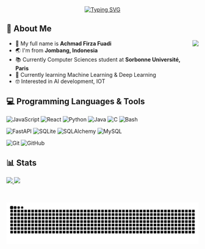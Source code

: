 <div align="center">
  <a href="https://git.io/typing-svg"><img src="https://readme-typing-svg.herokuapp.com?font=Pixelify+Sans&size=48&duration=3000&pause=1000&color=176CF7&center=true&vCenter=true&width=700&height=75&lines=%3C+Hello%2C+World!+%2F%3E;I'm+Achmad+Firza+Fuadi;Welcome+to+my+GitHub+profile+!" alt="Typing SVG" /></a>
</div>

## 👋 About Me
- 🪪 My full name is **Achmad Firza Fuadi**
  <img align="right" height="150" src="https://media3.giphy.com/media/v1.Y2lkPTc5MGI3NjExem53MWdiMzB5czl4YmE3Y2ttNmhta29lMG1ib2s1MTAxYnMxaXVwciZlcD12MV9pbnRlcm5hbF9naWZfYnlfaWQmY3Q9Zw/pALw8LdftuqAw/giphy.gif"  />
- 🌏 I'm from **Jombang, Indonesia**
- 📚 Currently Computer Sciences student at **Sorbonne Université, Paris**
- 🌱 Currently learning Machine Learning & Deep Learning
- 🤓 Interested in AI development, IOT

## 💻 Programming Languages & Tools
![JavaScript](https://img.shields.io/badge/JavaScript-F0DB4F?logo=javascript&logoColor=black&style=for-the-badge) 
![React](https://img.shields.io/badge/React-black?logo=react&style=for-the-badge) 
![Python](https://img.shields.io/badge/Python-FFD43B?logo=python&logoColor=auto&style=for-the-badge) 
![Java](https://img.shields.io/badge/Java-F89820?logo=java&logoColor=black&style=for-the-badge) 
![C](https://img.shields.io/badge/C-283593?logo=c&logoColor=white&style=for-the-badge) 
![Bash](https://img.shields.io/badge/Bash-4EAA25?logo=gnubash&logoColor=black&style=for-the-badge) 

![FastAPI](https://img.shields.io/badge/FastAPI-009688?logo=fastapi&logoColor=black&style=for-the-badge) 
![SQLite](https://img.shields.io/badge/SQLite-003B57?logo=sqlite&logoColor=auto&style=for-the-badge) 
![SQLAlchemy](https://img.shields.io/badge/SQLAlchemy-D71F00?logo=sqlalchemy&logoColor=black&style=for-the-badge) 
![MySQL](https://img.shields.io/badge/MySQL-4479A1?logo=mysql&logoColor=white&style=for-the-badge) 

![Git](https://img.shields.io/badge/Git-F05032?logo=git&logoColor=white&style=for-the-badge) 
![GitHub](https://img.shields.io/badge/GitHub-181717?logo=github&logoColor=auto&style=for-the-badge) 

## 📊 Stats
<p align="left">
  <a href="https://github.com/firzafuad">
    <img height="180em" src="https://github-readme-stats-eight-theta.vercel.app/api?username=firzafuad&show_icons=true&theme=algolia&include_all_commits=true&count_private=true"/>
    <img height="180em" src="https://github-readme-stats-eight-theta.vercel.app/api/top-langs/?username=firzafuad&layout=compact&theme=algolia"/>
  </a>
</p>

##
<br clear="both">
<img src="https://raw.githubusercontent.com/firzafuad/firzafuad/output/snake.svg" alt="Snake animation" />

